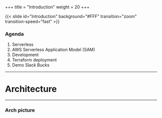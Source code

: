 +++
title = "Introduction"
weight = 20
+++

{{< slide id="Introduction" background="#FFF" transition="zoom" transition-speed="fast" >}}

### Agenda

1. Serverless
2. AWS Serverless Application Model (SAM)
3. Development
4. Terraform deployment
5. Demo Slack Bucks 

---

# Architecture

---

### Arch picture

